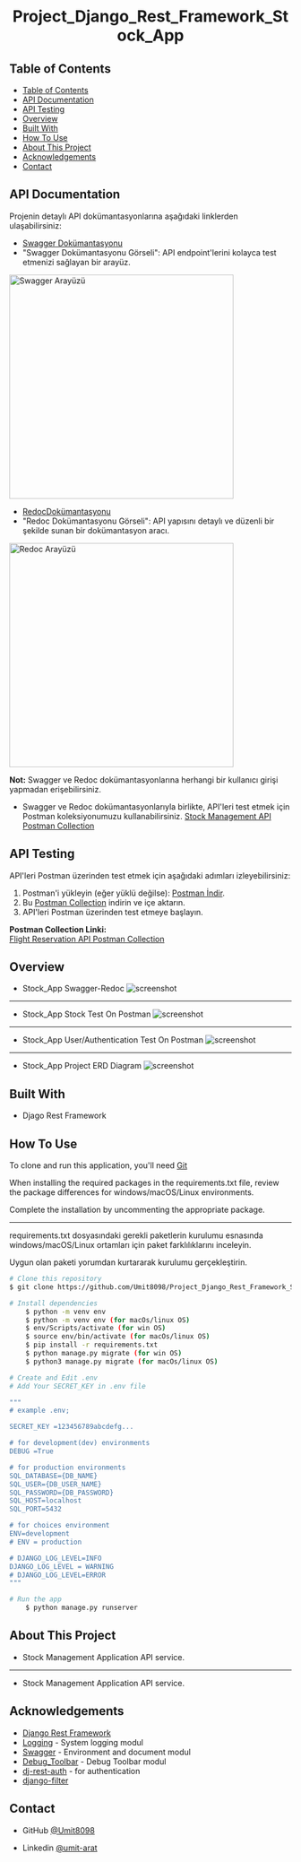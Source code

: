 <!-- Please update value in the {}  -->

<h1 align="center">Project_Django_Rest_Framework_Stock_App</h1>


<!-- <div align="center">
  <h3>
    <a href="https://umit8103.pythonanywhere.com/">
      Demo
    </a>
     | 
    <a href="https://umit8103.pythonanywhere.com/">
      Project
    </a>
 
  </h3>
</div> -->

<!-- TABLE OF CONTENTS -->

## Table of Contents

- [Table of Contents](#table-of-contents)
- [API Documentation](#api-documentation)
- [API Testing](#api-testing)
- [Overview](#overview)
- [Built With](#built-with)
- [How To Use](#how-to-use)
- [About This Project](#about-this-project)
- [Acknowledgements](#acknowledgements)
- [Contact](#contact)


## API Documentation

Projenin detaylı API dokümantasyonlarına aşağıdaki linklerden ulaşabilirsiniz:

- [Swagger Dokümantasyonu](https://umit8103.pythonanywhere.com/swagger/)
- "Swagger Dokümantasyonu Görseli": API endpoint'lerini kolayca test etmenizi sağlayan bir arayüz.
<!-- ![Swagger_Arayüzü](project_screenshot/Swagger_Dokümantasyonu_Görseli.png) -->
<img src="project_screenshot/Swagger_Dokümantasyonu_Görseli.png" alt="Swagger Arayüzü" width="400"/>

  
- [RedocDokümantasyonu](https://umit8103.pythonanywhere.com/redoc/)
- "Redoc Dokümantasyonu Görseli": API yapısını detaylı ve düzenli bir şekilde sunan bir dokümantasyon aracı.
<!-- ![Redoc_Arayüzü](project_screenshot/Redoc_Dokümantasyonu_Görseli.png) -->
<img src="project_screenshot/Redoc_Dokümantasyonu_Görseli.png" alt="Redoc Arayüzü" width="400"/>


<!-- - Bu dokümantasyonlar sayesinde API endpoint'lerini kolayca test edebilir ve yapılarını inceleyebilirsiniz. -->
**Not:** Swagger ve Redoc dokümantasyonlarına herhangi bir kullanıcı girişi yapmadan erişebilirsiniz.

- Swagger ve Redoc dokümantasyonlarıyla birlikte, API'leri test etmek için Postman koleksiyonumuzu kullanabilirsiniz. [Stock Management API Postman Collection](https://umit-dev.postman.co/workspace/Team-Workspace~7e9925db-bf34-4ab9-802e-6deb333b7a46/collection/17531143-9c7e9dbb-cadb-4cb7-bb41-7399ad499c3e?action=share&creator=17531143)

## API Testing

API'leri Postman üzerinden test etmek için aşağıdaki adımları izleyebilirsiniz:

1. Postman'i yükleyin (eğer yüklü değilse): [Postman İndir](https://www.postman.com/downloads/).
2. Bu [Postman Collection](https://umit-dev.postman.co/workspace/Team-Workspace~7e9925db-bf34-4ab9-802e-6deb333b7a46/collection/17531143-9c7e9dbb-cadb-4cb7-bb41-7399ad499c3e?action=share&creator=17531143) indirin ve içe aktarın.
3. API'leri Postman üzerinden test etmeye başlayın.

**Postman Collection Linki:**  
[Flight Reservation API Postman Collection](https://umit-dev.postman.co/workspace/Team-Workspace~7e9925db-bf34-4ab9-802e-6deb333b7a46/collection/17531143-9c7e9dbb-cadb-4cb7-bb41-7399ad499c3e?action=share&creator=17531143)


## Overview


- Stock_App Swagger-Redoc
![screenshot](project_screenshot/Stock_App_Swagger_Redoc.gif)

---

- Stock_App Stock Test On Postman
![screenshot](project_screenshot/Stock_App_Stock_Test.gif)

---

- Stock_App User/Authentication Test On Postman
![screenshot](project_screenshot/Stock_App_User_Test.gif)

---

- Stock_App Project ERD Diagram
![screenshot](project_screenshot/Stock_App_ERD.png)


## Built With

<!-- This section should list any major frameworks that you built your project using. Here are a few examples.-->

- Djago Rest Framework


## How To Use

<!-- This is an example, please update according to your application -->

To clone and run this application, you'll need [Git](https://github.com/Umit8098/Project_Django_Rest_Framework_Stock_App_CH-13) 

When installing the required packages in the requirements.txt file, review the package differences for windows/macOS/Linux environments. 

Complete the installation by uncommenting the appropriate package.

---

requirements.txt dosyasındaki gerekli paketlerin kurulumu esnasında windows/macOS/Linux ortamları için paket farklılıklarını inceleyin. 

Uygun olan paketi yorumdan kurtararak kurulumu gerçekleştirin. 

```bash
# Clone this repository
$ git clone https://github.com/Umit8098/Project_Django_Rest_Framework_Stock_App_CH-13.git

# Install dependencies
    $ python -m venv env
    $ python -m venv env (for macOs/linux OS)
    $ env/Scripts/activate (for win OS)
    $ source env/bin/activate (for macOs/linux OS)
    $ pip install -r requirements.txt
    $ python manage.py migrate (for win OS)
    $ python3 manage.py migrate (for macOs/linux OS)

# Create and Edit .env
# Add Your SECRET_KEY in .env file

"""
# example .env;

SECRET_KEY =123456789abcdefg...

# for development(dev) environments
DEBUG =True

# for production environments
SQL_DATABASE={DB_NAME}
SQL_USER={DB_USER_NAME}
SQL_PASSWORD={DB_PASSWORD}
SQL_HOST=localhost
SQL_PORT=5432

# for choices environment
ENV=development
# ENV = production

# DJANGO_LOG_LEVEL=INFO
DJANGO_LOG_LEVEL = WARNING
# DJANGO_LOG_LEVEL=ERROR
"""

# Run the app
    $ python manage.py runserver
```

## About This Project
- Stock Management Application API service.

<hr>

- Stock Management Application API service.

## Acknowledgements
- [Django Rest Framework](https://www.django-rest-framework.org/)
- [Logging](https://docs.djangoproject.com/en/5.1/topics/logging/) - System logging modul
- [Swagger](https://drf-yasg.readthedocs.io/en/stable/readme.html#installation) - Environment and document modul 
- [Debug_Toolbar](https://django-debug-toolbar.readthedocs.io/en/latest/installation.html) - Debug Toolbar modul
- [dj-rest-auth](https://dj-rest-auth.readthedocs.io/en/latest/) - for authentication
- [django-filter](https://django-filter.readthedocs.io/en/stable/)


## Contact

<!-- - Website [your-website.com](https://{your-web-site-link}) -->
- GitHub [@Umit8098](https://github.com/Umit8098)

- Linkedin [@umit-arat](https://linkedin.com/in/umit-arat/)
<!-- - Twitter [@your-twitter](https://{twitter.com/your-username}) -->
